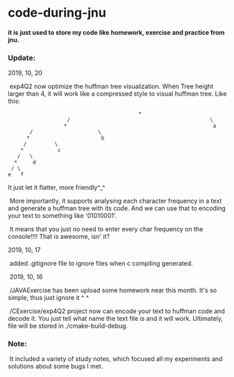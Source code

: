 # code-during-jnu
#### it is just used to store my code like homework, exercise and practice from jnu.

### Update:

2019, 10, 20

​		exp4Q2 now optimize the huffman tree visualization. When Tree height larger than 4, it will work like a compressed style to visual huffman tree. Like this:

                                              *                                               
                       /                                             \                        
                      *                                               a                       
           /                     \                                                            
          *                       b                                                           
         /         \                                                                              
        *           c
       /   \
      *     d                                                                                      
     / \                                                                                           
    e   f 
It just let it flatter, more friendly^_^

​		More importantly, it supports analysing each character frequency in a text and generate a huffman tree with its code. And we can use that to encoding your text to something like '01010001'.

​		It means that you just no need to enter every char frequency on the console!!!! That is awesome, isn' it?

2019, 10, 17

​		added .gitignore file to ignore files when c compiling generated.

​	2019, 10, 16

​		/JAVAExercise has been upload some homework near this month. It's so simple, thus just ignore it ^ ^

​		/CExercise/exp4Q2 project now can encode your text to huffman code and decode it. You just tell what name the text file is and it will work. Ultimately, file will be stored in ./cmake-build-debug.

### Note:

​	It included a variety of study notes, which focused all my experiments and solutions about some bugs I met.